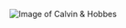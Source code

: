 ![Image of Calvin & Hobbes](https://4vector.com/i/free-vector-calvin-and-hobbes_038928_calvin-and-hobbes.png)
